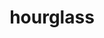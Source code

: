 ---
title: hourglass
unicode_regular: \eb71
unicode_bold: \eb70
unicode_solid: \eb72
unicode_brand: 
---